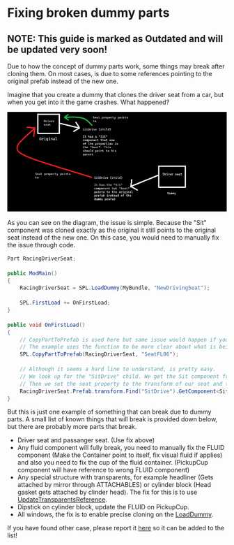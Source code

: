 # Fixing broken dummy parts

## NOTE: This guide is marked as Outdated and will be updated very soon!

Due to how the concept of dummy parts work, some things may break after cloning them. On most cases, is due to some references pointing to the original prefab instead of the new one.

Imagine that you create a dummy that clones the driver seat from a car, but when you get into it the game crashes. What happened?

![](../images/brokenparts/diagram.png)

As you can see on the diagram, the issue is simple. Because the "Sit" component was cloned exactly as the original it still points to the original seat instead of the new one. On this case, you would need to manually fix the issue through code.

```cs
Part RacingDriverSeat;

public ModMain()
{
    RacingDriverSeat = SPL.LoadDummy(MyBundle, "NewDrivingSeat");

    SPL.FirstLoad += OnFirstLoad;
}

public void OnFirstLoad()
{
    // CopyPartToPrefab is used here but same issue would happen if you were using prefab generator.
    // The example uses the function to be more clear about what is being copied
    SPL.CopyPartToPrefab(RacingDriverSeat, "SeatFL06");

    // Although it seems a hard line to understand, is pretty easy.
    // We look up for the "SitDrive" child. We get the Sit component from it
    // Then we set the seat property to the transform of our seat and that's it.
    RacingDriverSeat.Prefab.transform.Find("SitDrive").GetComponent<Sit>().seat = RacingDriverSeat.Prefab.transform;
}
```

But this is just one example of something that can break due to dummy parts. A small list of known things that will break is provided down below, but there are probably more parts that break.

- Driver seat and passanger seat. (Use fix above)
- Any fluid component will fully break, you need to manually fix the FLUID component (Make the Container point to itself, fix visual fluid if applies) and also you need to fix the cup of the fluid container. (PickupCup component will have reference to wrong FLUID component)
- Any special structure with transparents, for example headliner (Gets attached by mirror through ATTACHABLES) or cylinder block (Head gasket gets attached by clinder head). The fix for this is to use [UpdateTransparentsReference](api/spl/updatetransparentsreference.mdd).
- Dipstick on cylinder block, update the FLUID on PickupCup.
- All windows, the fix is to enable precise cloning on the [LoadDummy](api/spl/loaddummy.mdd). 

If you have found other case, please report it [here](https://github.com/FedeArre/ModUtils/issues) so it can be added to the list!